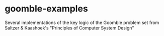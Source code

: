 # goomble-examples
Several implementations of the key logic of the Goomble problem set from Saltzer &amp; Kaashoek's "Principles of Computer System Design"
